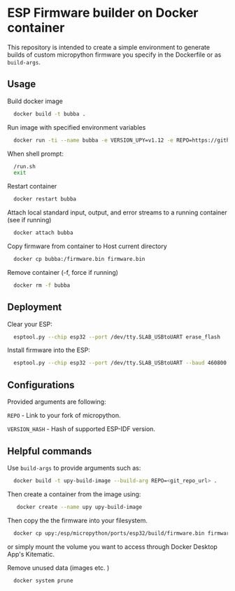ESP Firmware builder on Docker container
======================

This repository is intended to create a simple environment to generate builds of custom micropython firmware you specify in the Dockerfile or as `build-args`.

Usage
------------------



Build docker image
```bash
  docker build -t bubba .
```

Run image with specified environment variables
```bash
  docker run -ti --name bubba -e VERSION_UPY=v1.12 -e REPO=https://github.com/DavidTou/micropython bubba bash
```

When shell prompt:
```bash
  /run.sh
  exit
```
Restart container
```bash
  docker restart bubba
```

Attach local standard input, output, and error streams to a running container (see if running)
```bash
  docker attach bubba
```

Copy firmware from container to Host current directory
```bash
  docker cp bubba:/firmware.bin firmware.bin
```

Remove container (-f, force if running)
```bash
  docker rm -f bubba
```

Deployment
-----------------

Clear your ESP:

```bash
  esptool.py --chip esp32 --port /dev/tty.SLAB_USBtoUART erase_flash
```

Install firmware into the ESP:

```bash
  esptool.py --chip esp32 --port /dev/tty.SLAB_USBtoUART --baud 460800 write_flash -z 0x1000 firmware.bin
```

Configurations
------------------

Provided arguments are following:

`REPO` - Link to your fork of micropython.

`VERSION_HASH` - Hash of supported ESP-IDF version.

Helpful commands
------------------

Use `build-args` to provide arguments such as:

```bash
  docker build -t upy-build-image --build-arg REPO=<git_repo_url> .
```

Then create a container from the image using:

```bash
   docker create --name upy upy-build-image
```

Then copy the the firmware into your filesystem.

```bash
  docker cp upy:/esp/micropython/ports/esp32/build/firmware.bin firmware.bin
```
or simply mount the volume you want to access through Docker Desktop App's Kitematic.

Remove unused data (images etc. )

```bash
  docker system prune
```
